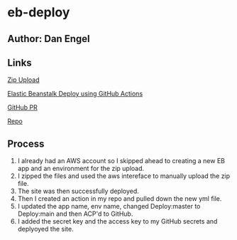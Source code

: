 # eb-deploy

## Author: Dan Engel

## Links

[Zip Upload](http://nodetest-env.eba-tnfweyk3.us-west-2.elasticbeanstalk.com)

[Elastic Beanstalk Deploy using GitHub Actions](http://ebdeploy-env.eba-tnfweyk3.us-west-2.elasticbeanstalk.com)

[GitHub PR](https://github.com/daneng1/eb-deploy/pull/4)

[Repo](https://github.com/daneng1/eb-deploy)

## Process

1. I already had an AWS account so I skipped ahead to creating a new EB app and an environment for the zip upload. 
1. I zipped the files and used the aws intereface to manually upload the zip file.
1. The site was then successfully deployed.
1. Then I created an action in my repo and pulled down the new yml file.
1. I updated the app name, env name, changed Deploy:master to Deploy:main and then ACP'd to GitHub.
1. I added the secret key and the access key to my GitHub secrets and deplyoyed the site.
